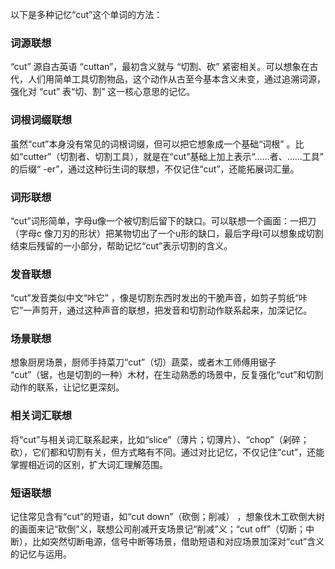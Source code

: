 以下是多种记忆“cut”这个单词的方法：

### 词源联想
“cut” 源自古英语 “cuttan”，最初含义就与 “切割、砍” 紧密相关。可以想象在古代，人们用简单工具切割物品，这个动作从古至今基本含义未变，通过追溯词源，强化对 “cut” 表“切、割” 这一核心意思的记忆。

### 词根词缀联想
虽然“cut”本身没有常见的词根词缀，但可以把它想象成一个基础“词根” 。比如“cutter”（切割者、切割工具），就是在“cut”基础上加上表示“……者、……工具” 的后缀“ -er”，通过这种衍生词的联想，不仅记住“cut”，还能拓展词汇量。 

### 词形联想
“cut”词形简单，字母u像一个被切割后留下的缺口。可以联想一个画面：一把刀（字母c 像刀刃的形状）把某物切出了一个u形的缺口，最后字母t可以想象成切割结束后残留的一小部分，帮助记忆“cut”表示切割的含义。 

### 发音联想
“cut”发音类似中文“咔它” ，像是切割东西时发出的干脆声音，如剪子剪纸“咔它”一声剪开，通过这种声音的联想，把发音和切割动作联系起来，加深记忆。 

### 场景联想
想象厨房场景，厨师手持菜刀“cut”（切）蔬菜，或者木工师傅用锯子 “cut”（锯，也是切割的一种）木材，在生动熟悉的场景中，反复强化“cut”和切割动作的联系，让记忆更深刻。 

### 相关词汇联想
将“cut”与相关词汇联系起来，比如“slice”（薄片；切薄片）、“chop”（剁碎；砍），它们都和切割有关，但方式略有不同。通过对比记忆，不仅记住“cut”，还能掌握相近词的区别，扩大词汇理解范围。 

### 短语联想
记住常见含有“cut”的短语，如“cut down”（砍倒；削减） ，想象伐木工砍倒大树的画面来记“砍倒”义，联想公司削减开支场景记“削减”义；“cut off”（切断；中断），比如突然切断电源，信号中断等场景，借助短语和对应场景加深对“cut”含义的记忆与运用。 